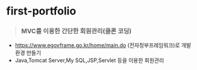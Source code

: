 # first-portfolio
> ### MVC를 이용한 간단한 회원관리(클론 코딩)
* https://www.egovframe.go.kr/home/main.do (전자정부프레임워크)로 개발 환경 만들기  
* Java,Tomcat Server,My SQL,JSP,Servlet 등을 이용한 회원관리  
